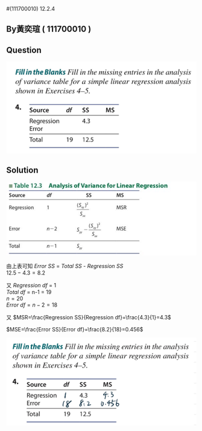 #(111700010) 12.2.4

## By黃奕瑄 ( 111700010 )

## Question
 
 ![image](https://github.com/HWTeng-Course/202402-Statistics/blob/main/Images/S__14155830.jpg)

## Solution

 ![image](https://github.com/HWTeng-Course/202402-Statistics/blob/main/Images/S__14155831.jpg)

由上表可知
$Error$ $SS$ = $Total$ $SS$ - $Regression$ $SS$\
$12.5 - 4.3 = 8.2$

又 $Regression$ $df$ = 1\
$Total$ $df$ = n-1 = 19\
$n = 20$\
$Error$ $df = n-2 = 18$

又 
$MSR=\frac{Regression SS}{Regression df}=\frac{4.3}{1}=4.3$

$MSE=\frac{Error SS}{Error df}=\frac{8.2}{18}=0.456$


 ![image](https://github.com/HWTeng-Course/202402-Statistics/blob/main/Images/S__14155832.jpg)

